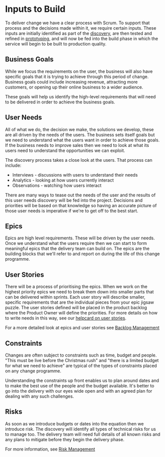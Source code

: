 # Inputs to Build

To deliver change we have a clear process with Scrum. To support that process and the decisions made within it, we require certain inputs. These inputs are initially identified as part of the [discovery](/delivery_recipe/Discovery/README.md), are then tested and refined in [prototyping](//delivery_recipe/Prototyping/README.md), and will now be fed into the build phase in which the service will begin to be built to production quality.

## Business Goals

While we focus the requirements on the user, the business will also have specific goals that it is trying to achieve through this period of change. Business goals could include increasing revenue, attracting more customers, or opening up their online business to a wider audience.

These goals will help us identify the high-level requirements that will need to be delivered in order to achieve the business goals.

## User Needs

All of what we do, the decision we make, the solutions we develop, these are all driven by the needs of the users. The business sets itself goals but we need to understand what the users want in order to achieve those goals. If the business needs to improve sales then we need to look at what its users need to understand the opportunities we can exploit. 

The discovery process takes a close look at the users. That process can include:
 
 * Interviews - discussions with users to understand their needs
 * Analytics - looking at how users currently interact
 * Observations - watching how users interact

There are many ways to tease out the needs of the user and the results of this user needs discovery will be fed into the project. Decisions and priorities will be based on that knowledge so having an accurate picture of those user needs is imperative if we're to get off to the best start.

## Epics

Epics are high level requirements. These will be driven by the user needs. Once we understand what the users require then we can start to form meaningful epics that the delivery team can build on. The epics are the building blocks that we'll refer to and report on during the life of this change programme.

## User Stories

There will be a process of prioritising the epics. When we work on the highest priority epics we need to break them down into smaller parts that can be delivered within sprints. Each user story will describe smaller, specific requirements that are the individual pieces from your epic jigsaw puzzle. The user stories defined will be placed in the product backlog where the Product Owner will define the priorities. For more details on how to write needs in this way, see our [helpcard on user stories](/delivery_recipe/help-cards/help-card-user-stories.md).

For a more detailed look at epics and user stories see [Backlog Management](/delivery_recipe/backlogs_priorities.md)

## Constraints

Changes are often subject to constraints such as time, budget and people. "This must be live before the Christmas rush" and "there is a limited budget for what we need to achieve" are typical of the types of constraints placed on any change programme.

Understanding the constraints up front enables us to plan around dates and to make the best use of the people and the budget available. It's better to go into the delivery with our eyes wide open and with an agreed plan for dealing with any such challenges.

## Risks

As soon as we introduce budgets or dates into the equation then we introduce risk. The discovery will identify all types of technical risks for us to manage too. The delivery team will need full details of all known risks and any plans to mitigate before they begin the delivery phase.

For more information, see [Risk Management](/delivery_recipe/risk_management.md)

